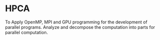 # HPCA
To Apply OpenMP, MPI and GPU programming for the development of parallel programs.
Analyze and decompose the computation into parts for parallel computation.

